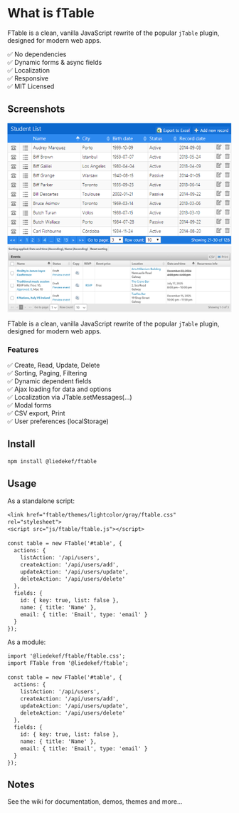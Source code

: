What is fTable
==============

FTable is a clean, vanilla JavaScript rewrite of the popular `jTable` plugin, designed for modern web apps.

✅ No dependencies  
✅ Dynamic forms & async fields  
✅ Localization  
✅ Responsive  
✅ MIT Licensed  

## Screenshots
[![A screenshot of fTable](https://raw.githubusercontent.com/liedekef/ftable/master/screenshot.png)](https://github.com/liedekef/ftable/)
[![Other screenshot, used in Events Made Easy](https://raw.githubusercontent.com/liedekef/ftable/master/screenshot2.png)](https://github.com/liedekef/ftable/)

FTable is a clean, vanilla JavaScript rewrite of the popular `jTable` plugin, designed for modern web apps.

### Features
✅ Create, Read, Update, Delete  
✅ Sorting, Paging, Filtering  
✅ Dynamic dependent fields  
✅ Ajax loading for data and options  
✅ Localization via JTable.setMessages(...)  
✅ Modal forms  
✅ CSV export, Print  
✅ User preferences (localStorage)  

## Install

```bash
npm install @liedekef/ftable
```

## Usage

As a standalone script:
```JS
<link href="ftable/themes/lightcolor/gray/ftable.css" rel="stylesheet">
<script src="js/ftable/ftable.js"></script>

const table = new FTable('#table', {
  actions: {
    listAction: '/api/users',
    createAction: '/api/users/add',
    updateAction: '/api/users/update',
    deleteAction: '/api/users/delete'
  },
  fields: {
    id: { key: true, list: false },
    name: { title: 'Name' },
    email: { title: 'Email', type: 'email' }
  }
});
```

As a module:
```JS
import '@liedekef/ftable/ftable.css';
import FTable from '@liedekef/ftable';

const table = new FTable('#table', {
  actions: {
    listAction: '/api/users',
    createAction: '/api/users/add',
    updateAction: '/api/users/update',
    deleteAction: '/api/users/delete'
  },
  fields: {
    id: { key: true, list: false },
    name: { title: 'Name' },
    email: { title: 'Email', type: 'email' }
  }
});
```

## Notes
See the wiki for documentation, demos, themes and more...
